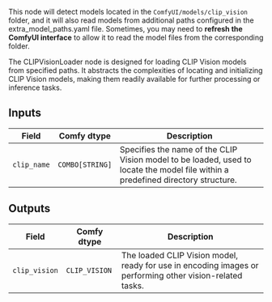 This node will detect models located in the `ComfyUI/models/clip_vision` folder, and it will also read models from additional paths configured in the extra_model_paths.yaml file. Sometimes, you may need to **refresh the ComfyUI interface** to allow it to read the model files from the corresponding folder.

The CLIPVisionLoader node is designed for loading CLIP Vision models from specified paths. It abstracts the complexities of locating and initializing CLIP Vision models, making them readily available for further processing or inference tasks.

## Inputs

| Field       | Comfy dtype | Description                                                                       |
|-------------|-------------|-----------------------------------------------------------------------------------|
| `clip_name` | `COMBO[STRING]` | Specifies the name of the CLIP Vision model to be loaded, used to locate the model file within a predefined directory structure. |

## Outputs

| Field          | Comfy dtype     | Description                                                              |
|----------------|-----------------|--------------------------------------------------------------------------|
| `clip_vision`  | `CLIP_VISION`   | The loaded CLIP Vision model, ready for use in encoding images or performing other vision-related tasks. |

